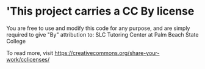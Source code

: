# 'This project carries a CC By license
You are free to use and modify this code for any purpose, and are simply required to give "By" attribution to:
SLC Tutoring Center at Palm Beach State College

To read more, visit https://creativecommons.org/share-your-work/cclicenses/
